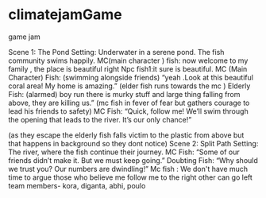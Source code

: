 # climatejamGame
 game jam

Scene 1: The Pond
Setting: Underwater in a serene pond. The fish community swims happily.
MC(main character ) fish: now welcome to my family , the place is beautiful right
Npc fish1:it sure is beautiful.
MC (Main Character) Fish: (swimming alongside friends) “yeah .Look at this beautiful coral area! My  home is amazing.”
	(elder fish runs towards the mc )
Elderly Fish: (alarmed) boy run there is murky stuff and large thing falling from above, they are killing us.”
                (mc fish in fever of fear but gathers courage to lead his friends to safety)
MC Fish: “Quick, follow me! We’ll swim through the opening that leads to the river. It’s our only chance!”

(as they escape the elderly fish falls victim to the plastic from above but that happens in background so they dont notice)
Scene 2: Split Path
Setting: The river, where the fish continue their journey.
MC Fish: “Some of our friends  didn’t make it. But we must keep going.”
Doubting Fish: “Why should we trust you? Our numbers are dwindling!”
Mc fish : We don't have much time to argue those who believe me follow me to the right other can go left
team members- kora, diganta, abhi, poulo
